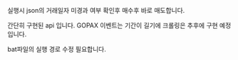 실행시 json의 거래일자 미경과 여부 확인후 매수후 바로 매도합니다.

간단히 구현된 api 입니다. GOPAX 이벤트는 기간이 길기에 크롤링은 추후에 구현 예정입니다.

bat파일의 실행 경로 수정 필요합니다.

